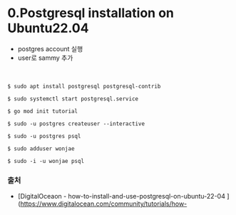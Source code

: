 
# 0.Postgresql installation on Ubuntu22.04

- postgres account 실행
- user로 sammy 추가<br/><br/><br/>
```
$ sudo apt install postgresql postgresql-contrib 

$ sudo systemctl start postgresql.service

$ go mod init tutorial 

$ sudo -u postgres createuser --interactive

$ sudo -u postgres psql 

$ sudo adduser wonjae

$ sudo -i -u wonjae psql

```


### 출처

- [DigitalOceaon - how-to-install-and-use-postgresql-on-ubuntu-22-04 ](https://www.digitalocean.com/community/tutorials/how-
<br><br><br>
